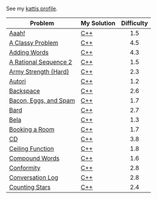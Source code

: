See my [kattis profile](https://open.kattis.com/users/seah-xi-qi-nicholas).


| Problem | My Solution | Difficulty                        |
| ------- | ----------- | :------------------------------:  |
| [Aaah!](https://open.kattis.com/problems/aaah)|   [C++](./solutions/aaah.cpp)| 1.5|
|[A Classy Problem](https://open.kattis.com/problems/classy)| [C++](./solutions/classy.cpp)| 4.5|
|[Adding Words](https://open.kattis.com/problems/addingwords)| [C++](./solutions/addingwords.cpp)|4.3|
|[A Rational Sequence 2](https://open.kattis.com/problems/rationalsequence2)| [C++](./solutions/rationalsequence2.cpp)|1.5|
|[Army Strength (Hard)](https://open.kattis.com/problems/armystrengthhard)|  [C++](./solutions/armystrengthhard.cpp)|2.3|
|[Autori](https://open.kattis.com/problems/autori)| [C++](./solutions/autori.cpp)|1.2|
|[Backspace](https://open.kattis.com/problems/backspace)| [C++](./solutions/backspace.cpp)|2.6|
|[Bacon, Eggs, and Spam](https://open.kattis.com/problems/baconeggsandspam)| [C++](./solutions/baconeggsandspam.cpp)| 1.7 |
|[Bard](https://open.kattis.com/problems/bard)| [C++](./solutions/bard.cpp)| 2.7 |
|[Bela](https://open.kattis.com/problems/bela)| [C++](./solutions/bela.cpp)| 1.3|
|[Booking a Room](https://open.kattis.com/problems/bookingaroom)| [C++](./solutions/bookingaroom.cpp)| 1.7|
|[CD](https://open.kattis.com/problems/cd)| [C++](./solutions/cd.cpp)| 3.8|
|[Ceiling Function](https://open.kattis.com/problems/ceiling)| [C++](./solutions/ceiling.cpp)| 1.8|
|[Compound Words](https://open.kattis.com/problems/compoundwords)| [C++](./solutions/compoundwords.cpp)| 1.6|
|[Conformity](https://open.kattis.com/problems/conformity)| [C++](./solutions/conformity.cpp)| 2.8|
|[Conversation Log](https://open.kattis.com/problems/conversationlog)| [C++](./solutions/conversationlog.cpp)| 2.8|
|[Counting Stars](https://open.kattis.com/problems/countingstars)| [C++](./solutions/countingstars.cpp)| 2.4|

